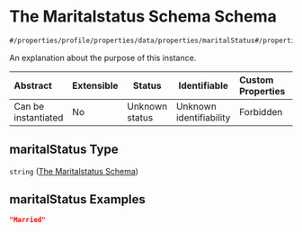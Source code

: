 # The Maritalstatus Schema Schema

```txt
#/properties/profile/properties/data/properties/maritalStatus#/properties/profile/properties/data/properties/maritalStatus
```

An explanation about the purpose of this instance.


| Abstract            | Extensible | Status         | Identifiable            | Custom Properties | Additional Properties | Access Restrictions | Defined In                                                                                       |
| :------------------ | ---------- | -------------- | ----------------------- | :---------------- | --------------------- | ------------------- | ------------------------------------------------------------------------------------------------ |
| Can be instantiated | No         | Unknown status | Unknown identifiability | Forbidden         | Allowed               | none                | [policy_transaction.schema.json\*](../out/policy_transaction.schema.json "open original schema") |

## maritalStatus Type

`string` ([The Maritalstatus Schema](policy_transaction-properties-the-profile-schema-properties-the-data-schema-properties-the-maritalstatus-schema.md))

## maritalStatus Examples

```json
"Married"
```
